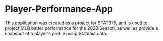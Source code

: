 # Player-Performance-App

This application was created as a project for STAT375, and is used to project MLB batter performance for the 2020 Season, as well as provide a snapshot of a player's profile using Statcast data. 
